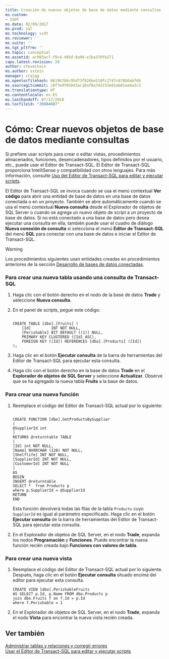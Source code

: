```yaml
---
title: Creación de nuevos objetos de base de datos mediante consultas | Microsoft Docs
ms.custom:
- SSDT
ms.date: 02/09/2017
ms.prod: sql
ms.technology: ssdt
ms.reviewer: ''
ms.suite: ''
ms.tgt_pltfrm: ''
ms.topic: conceptual
ms.assetid: ac983ac7-f9c4-495d-8a99-e1ba370fb271
caps.latest.revision: 20
author: stevestein
ms.author: sstein
manager: craigg
ms.openlocfilehash: 061967b6c95d73f926be510fc1747c678b0abf66
ms.sourcegitcommit: c8f7e9f05043ac10af8a742153e81ab81aa6a3c3
ms.translationtype: HT
ms.contentlocale: es-ES
ms.lasthandoff: 07/17/2018
ms.locfileid: "39084607"
---
```

# <a name="how-to-create-new-database-objects-using-queries"></a>Cómo: Crear nuevos objetos de base de datos mediante consultas
Si prefiere usar scripts para crear o editar vistas, procedimientos almacenados, funciones, desencadenadores, tipos definidos por el usuario, etc., puede usar el Editor de Transact\-SQL. El Editor de Transact\-SQL proporciona IntelliSense y compatibilidad con otros lenguajes. Para más información, consulte [Uso del Editor de Transact-SQL para editar y ejecutar scripts](../ssdt/use-transact-sql-editor-to-edit-and-execute-scripts.md).  
  
El Editor de Transact\-SQL se invoca cuando se usa el menú contextual **Ver código** para abrir una entidad de base de datos en una base de datos conectada o en un proyecto. También se abre automáticamente cuando se usa el menú contextual **Nueva consulta** desde el Explorador de objetos de SQL Server o cuando se agrega un nuevo objeto de script a un proyecto de base de datos. Si no está conectado a una base de datos pero desea ejecutar una consulta en ella, también puede usar el cuadro de diálogo **Nueva conexión de consulta** si selecciona el menú **Editor de Transact-SQL** del menú **SQL** para conectar con una base de datos e iniciar el Editor de Transact\-SQL.  
  
> [!WARNING]  
> Los procedimientos siguientes usan entidades creadas en procedimientos anteriores de la sección [Desarrollo de bases de datos conectadas](../ssdt/connected-database-development.md).  
  
### <a name="to-create-a-new-table-using-a-transact-sql-query"></a>Para crear una nueva tabla usando una consulta de Transact\-SQL  
  
1.  Haga clic con el botón derecho en el nodo de la base de datos **Trade** y seleccione **Nueva consulta**.  
  
2.  En el panel de scripts, pegue este código:  
  
    ```  
  
    CREATE TABLE [dbo].[Fruits] (  
        [Id]         INT NOT NULL,  
        [Perishable] BIT DEFAULT ((1)) NULL,  
        PRIMARY KEY CLUSTERED ([Id] ASC),  
        FOREIGN KEY ([Id]) REFERENCES [dbo].[Products] ([Id])   
    );  
    ```  
  
3.  Haga clic en el botón **Ejecutar consulta** de la barra de herramientas del Editor de Transact\-SQL para ejecutar esta consulta.  
  
4.  Haga clic con el botón derecho en la base de datos **Trade** en el **Explorador de objetos de SQL Server** y seleccione **Actualizar**. Observe que se ha agregado la nueva tabla **Fruits** a la base de datos.  
  
### <a name="to-create-a-new-function"></a>Para crear una nueva función  
  
1.  Reemplace el código del Editor de Transact\-SQL actual por lo siguiente:  
  
    ```  
  
    CREATE FUNCTION [dbo].GetProductsBySupplier  
    (  
    @SupplierId int  
    )  
    RETURNS @returntable TABLE   
    (  
    [Id] int NOT NULL,   
    [Name] NVARCHAR (128) NOT NULL,  
    [Shelflife] INT NOT NULL,  
    [SupplierId] INT NOT NULL,  
    [CustomerId] INT NOT NULL  
    )  
    AS  
    BEGIN  
    INSERT @returntable  
    SELECT *  from Products p  
    where p.SupplierId = @SupplierId  
    RETURN   
    END  
    ```  
  
    Esta función devolverá todas las filas de la tabla `Products` cuyo `SupplierId` es igual al parámetro especificado. Haga clic en el botón **Ejecutar consulta** de la barra de herramientas del Editor de Transact\-SQL para ejecutar esta consulta.  
  
2.  En el Explorador de objetos de SQL Server, en el nodo **Trade**, expanda los nodos **Programación** y **Funciones**. Puede encontrar la nueva función recién creada bajo **Funciones con valores de tabla**.  
  
### <a name="to-create-a-new-view"></a>Para crear una nueva vista  
  
1.  Reemplace el código del Editor de Transact\-SQL actual por lo siguiente. Después, haga clic en el botón **Ejecutar consulta** situado encima del editor para ejecutar esta consulta.  
  
    ```  
    CREATE VIEW [dbo].PerishableFruits   
    AS SELECT p.Id, p.Name FROM dbo.Products p  
    join dbo.Fruits f on f.Id = p.Id  
    where f.Perishable = 1  
    ```  
  
2.  En el Explorador de objetos de SQL Server, en el nodo **Trade**, expanda el nodo **Vista** para encontrar la nueva vista recién creada.  
  
## <a name="see-also"></a>Ver también  
[Administrar tablas y relaciones y corregir errores](../ssdt/manage-tables-relationships-and-fix-errors.md)  
[Usar el Editor de Transact-SQL para editar y ejecutar scripts](../ssdt/use-transact-sql-editor-to-edit-and-execute-scripts.md)  
  
